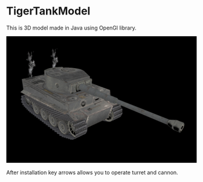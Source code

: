 # TigerTankModel

This is 3D model made in Java using OpenGl library.

![Tank picture](Picture%201.png)

After installation key arrows allows you to operate turret and cannon.
